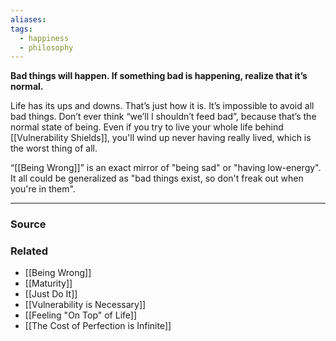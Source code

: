 ```yaml
---
aliases: 
tags:
  - happiness
  - philosophy
---
```

**Bad things will happen. If something bad is happening, realize that it’s normal.**

Life has its ups and downs. That’s just how it is. It’s impossible to avoid all bad things. Don’t ever think “we’ll I shouldn’t feed bad”, because that’s the normal state of being. Even if you try to live your whole life behind [[Vulnerability Shields]], you'll wind up never having really lived, which is the worst thing of all.

“[[Being Wrong]]” is an exact mirror of "being sad" or "having low-energy". It all could be generalized as "bad things exist, so don't freak out when you're in them".

---

### Source


### Related
- [[Being Wrong]]
- [[Maturity]]
- [[Just Do It]] 
- [[Vulnerability is Necessary]]
- [[Feeling "On Top" of Life]]
- [[The Cost of Perfection is Infinite]]